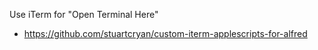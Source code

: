 
Use iTerm for "Open Terminal Here"

* https://github.com/stuartcryan/custom-iterm-applescripts-for-alfred
